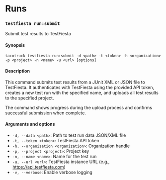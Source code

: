 # Runs

### `testfiesta run:submit`

Submit test results to TestFiesta

#### Synopsis

```
tacotruck testfiesta run:submit -d <path> -t <token> -h <organization> -p <project> -n <name> -u <url> [options]
```

#### Description

This command submits test results from a JUnit XML or JSON file to TestFiesta. It authenticates with TestFiesta using the provided API token, creates a new test run with the specified name, and uploads all test results to the specified project.

The command shows progress during the upload process and confirms successful submission when complete.

#### Arguments and options

* `-d, --data <path>`: Path to test run data JSON/XML file
* `-t, --token <token>`: TestFiesta API token
* `-h, --organization <organization>`: Organization handle
* `-p, --project <project>`: Project key
* `-n, --name <name>`: Name for the test run
* `-u, --url <url>`: TestFiesta instance URL (e.g., https://api.testfiesta.com)
* `-v, --verbose`: Enable verbose logging
